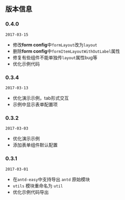 
## 版本信息

### 0.4.0

`2017-03-15`

- 修改**form config**中`formLayout`改为`layout`
- 删除**form config**中`formItemLayoutWithOutLabel`属性
- 修复有些组件不能单独传`layout`属性bug等
- 优化示例代码

### 0.3.4

`2017-03-13`

- 优化演示示例，tab形式交互
- 示例中显示表单配置项

### 0.3.2

`2017-03-03`

- 优化演示示例
- 添加表单组件默认配置


### 0.3.1

`2017-03-01`

- 在`antd-easy`中支持导出 `antd` 原始模块
- `utils` 模块重命名为 `util`
- 优化示例代码导出
